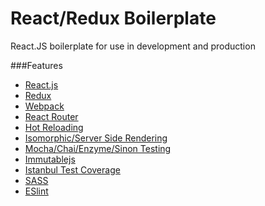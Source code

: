 # React/Redux Boilerplate

React.JS boilerplate for use in development and production

###Features
- [React.js](https://facebook.github.io/react/)
- [Redux](https://github.com/reactjs/redux)
- [Webpack](https://webpack.github.io/)
- [React Router](https://github.com/reactjs/react-router)
- [Hot Reloading](https://github.com/gaearon/react-hot-loader)
- [Isomorphic/Server Side Rendering](http://nerds.airbnb.com/isomorphic-javascript-future-web-apps/)
- [Mocha/Chai/Enzyme/Sinon Testing](https://mochajs.org/)
- [Immutablejs](https://facebook.github.io/immutable-js/)
- [Istanbul Test Coverage](https://github.com/gotwarlost/istanbul)
- [SASS](http://sass-lang.com/)
- [ESlint](http://eslint.org/)
